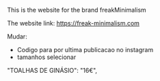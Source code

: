 This is the website for the brand freakMinimalism

The website link: https://freak-minimalism.com


Mudar:

  - Codigo para por ultima publicacao no instagram
  - tamanhos selecionar
  
  "TOALHAS DE GINÁSIO":           "16€",

  

